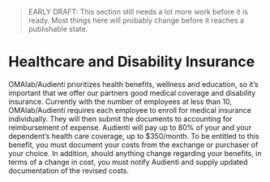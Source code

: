 > EARLY DRAFT: This section still needs a lot more work before it is ready. Most things here will probably change before it reaches a publishable state.

# Healthcare and Disability Insurance

OMAlab/Audienti prioritizes health benefits, wellness and education, so it’s important that we offer our partners good medical coverage and disability insurance. Currently with the number of employees at less than 10, OMAlab/Audienti requires each employee to enroll for medical insurance individually. They will then submit the documents to accounting for reimbursement of expense. Audienti will pay up to 80% of your and your dependent’s health care coverage, up to $350/month. To be entitled to this benefit, you must document your costs from the exchange or purchaser of your choice. In addition, should anything change regarding your benefits, in terms of a change in cost, you must notify Audienti and supply updated documentation of the revised costs.  



 


